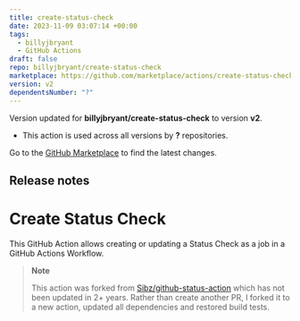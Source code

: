 ```yaml
---
title: create-status-check
date: 2023-11-09 03:07:14 +00:00
tags:
  - billyjbryant
  - GitHub Actions
draft: false
repo: billyjbryant/create-status-check
marketplace: https://github.com/marketplace/actions/create-status-check
version: v2
dependentsNumber: "?"
---
```



Version updated for **billyjbryant/create-status-check** to version **v2**.
- This action is used across all versions by **?** repositories.

Go to the [GitHub Marketplace](https://github.com/marketplace/actions/create-status-check) to find the latest changes.

## Release notes

# Create Status Check

This GitHub Action allows creating or updating a Status Check as a job in a GitHub Actions Workflow.

> **Note**
>
> This action was forked from [Sibz/github-status-action](https://github.com/Sibz/github-status-action) which has not been updated in 2+ years. Rather than create another PR, I forked it to a new action, updated all dependencies and restored build tests.

